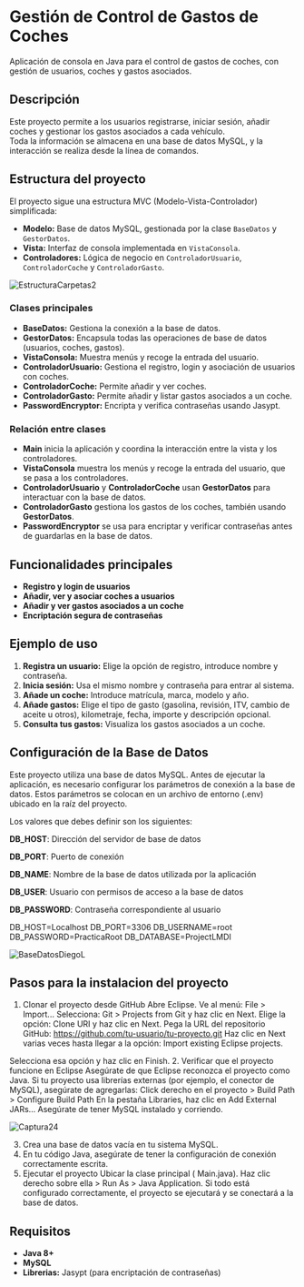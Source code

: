 # Gestión de Control de Gastos de Coches

Aplicación de consola en Java para el control de gastos de coches, con gestión de usuarios, coches y gastos asociados.

## Descripción

Este proyecto permite a los usuarios registrarse, iniciar sesión, añadir coches y gestionar los gastos asociados a cada vehículo.  
Toda la información se almacena en una base de datos MySQL, y la interacción se realiza desde la línea de comandos.

## Estructura del proyecto

El proyecto sigue una estructura MVC (Modelo-Vista-Controlador) simplificada:

- **Modelo:** Base de datos MySQL, gestionada por la clase `BaseDatos` y `GestorDatos`.
- **Vista:** Interfaz de consola implementada en `VistaConsola`.
- **Controladores:** Lógica de negocio en `ControladorUsuario`, `ControladorCoche` y `ControladorGasto`.

![EstructuraCarpetas2](https://github.com/user-attachments/assets/02d77104-a8c3-4584-b349-ce0a0e53eeef)


### Clases principales

- **BaseDatos:** Gestiona la conexión a la base de datos.
- **GestorDatos:** Encapsula todas las operaciones de base de datos (usuarios, coches, gastos).
- **VistaConsola:** Muestra menús y recoge la entrada del usuario.
- **ControladorUsuario:** Gestiona el registro, login y asociación de usuarios con coches.
- **ControladorCoche:** Permite añadir y ver coches.
- **ControladorGasto:** Permite añadir y listar gastos asociados a un coche.
- **PasswordEncryptor:** Encripta y verifica contraseñas usando Jasypt.

### Relación entre clases

- **Main** inicia la aplicación y coordina la interacción entre la vista y los controladores.
- **VistaConsola** muestra los menús y recoge la entrada del usuario, que se pasa a los controladores.
- **ControladorUsuario** y **ControladorCoche** usan **GestorDatos** para interactuar con la base de datos.
- **ControladorGasto** gestiona los gastos de los coches, también usando **GestorDatos**.
- **PasswordEncryptor** se usa para encriptar y verificar contraseñas antes de guardarlas en la base de datos.

## Funcionalidades principales

- **Registro y login de usuarios**
- **Añadir, ver y asociar coches a usuarios**
- **Añadir y ver gastos asociados a un coche**
- **Encriptación segura de contraseñas**

## Ejemplo de uso

1. **Registra un usuario:** Elige la opción de registro, introduce nombre y contraseña.
2. **Inicia sesión:** Usa el mismo nombre y contraseña para entrar al sistema.
3. **Añade un coche:** Introduce matrícula, marca, modelo y año.
4. **Añade gastos:** Elige el tipo de gasto (gasolina, revisión, ITV, cambio de aceite u otros), kilometraje, fecha, importe y descripción opcional.
5. **Consulta tus gastos:** Visualiza los gastos asociados a un coche.

## Configuración de la Base de Datos
Este proyecto utiliza una base de datos MySQL. Antes de ejecutar la aplicación, es necesario configurar los parámetros de conexión a la base de datos. Estos parámetros se colocan en un archivo de entorno (.env) ubicado en la raíz del proyecto.

Los valores que debes definir son los siguientes:

**DB_HOST**: Dirección del servidor de base de datos 

**DB_PORT**: Puerto de conexión 

**DB_NAME**: Nombre de la base de datos utilizada por la aplicación

**DB_USER**: Usuario con permisos de acceso a la base de datos

**DB_PASSWORD**: Contraseña correspondiente al usuario

DB_HOST=Localhost
DB_PORT=3306
DB_USERNAME=root
DB_PASSWORD=PracticaRoot
DB_DATABASE=ProjectLMDI

![BaseDatosDiegoL](https://github.com/user-attachments/assets/ea494770-d955-4fa6-8e77-b7b44be816a7)



## Pasos para la instalacion del proyecto
1. Clonar el proyecto desde GitHub
Abre Eclipse.
Ve al menú: File > Import...
Selecciona: Git > Projects from Git y haz clic en Next.
Elige la opción: Clone URI y haz clic en Next.
Pega la URL del repositorio GitHub:
https://github.com/tu-usuario/tu-proyecto.git
Haz clic en Next varias veces hasta llegar a la opción: Import existing Eclipse projects.

Selecciona esa opción y haz clic en Finish.
2. Verificar que el proyecto funcione en Eclipse
Asegúrate de que Eclipse reconozca el proyecto como Java.
Si tu proyecto usa librerías externas (por ejemplo, el conector de MySQL), asegúrate de agregarlas:
Click derecho en el proyecto > Build Path > Configure Build Path
En la pestaña Libraries, haz clic en Add External JARs...
Asegúrate de tener MySQL instalado y corriendo.

![Captura24](https://github.com/user-attachments/assets/b6a83b11-9580-44d8-9de8-0179e5010f2d)


3. Crea una base de datos vacía en tu sistema MySQL.
4. En tu código Java, asegúrate de tener la configuración de conexión correctamente escrita.
5. Ejecutar el proyecto
Ubicar la clase principal ( Main.java).
Haz clic derecho sobre ella > Run As > Java Application.
Si todo está configurado correctamente, el proyecto se ejecutará y se conectará a la base de datos.

## Requisitos

- **Java 8+**
- **MySQL**
- **Librerias:** Jasypt (para encriptación de contraseñas)

